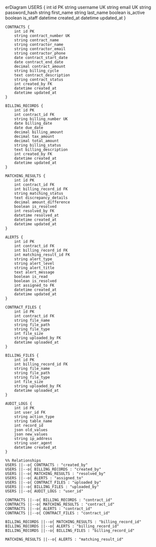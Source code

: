 erDiagram
    USERS {
        int id PK
        string username UK
        string email UK
        string password_hash
        string first_name
        string last_name
        boolean is_active
        boolean is_staff
        datetime created_at
        datetime updated_at
    }
    
    CONTRACTS {
        int id PK
        string contract_number UK
        string contract_name
        string contractor_name
        string contractor_email
        string contractor_phone
        date contract_start_date
        date contract_end_date
        decimal contract_amount
        string billing_cycle
        text contract_description
        string contract_status
        int created_by FK
        datetime created_at
        datetime updated_at
    }
    
    BILLING_RECORDS {
        int id PK
        int contract_id FK
        string billing_number UK
        date billing_date
        date due_date
        decimal billing_amount
        decimal tax_amount
        decimal total_amount
        string billing_status
        text billing_description
        int created_by FK
        datetime created_at
        datetime updated_at
    }
    
    MATCHING_RESULTS {
        int id PK
        int contract_id FK
        int billing_record_id FK
        string matching_status
        text discrepancy_details
        decimal amount_difference
        boolean is_resolved
        int resolved_by FK
        datetime resolved_at
        datetime created_at
        datetime updated_at
    }
    
    ALERTS {
        int id PK
        int contract_id FK
        int billing_record_id FK
        int matching_result_id FK
        string alert_type
        string alert_level
        string alert_title
        text alert_message
        boolean is_read
        boolean is_resolved
        int assigned_to FK
        datetime created_at
        datetime updated_at
    }
    
    CONTRACT_FILES {
        int id PK
        int contract_id FK
        string file_name
        string file_path
        string file_type
        int file_size
        string uploaded_by FK
        datetime uploaded_at
    }
    
    BILLING_FILES {
        int id PK
        int billing_record_id FK
        string file_name
        string file_path
        string file_type
        int file_size
        string uploaded_by FK
        datetime uploaded_at
    }
    
    AUDIT_LOGS {
        int id PK
        int user_id FK
        string action_type
        string table_name
        int record_id
        json old_values
        json new_values
        string ip_address
        string user_agent
        datetime created_at
    }
    
    %% Relationships
    USERS ||--o{ CONTRACTS : "created_by"
    USERS ||--o{ BILLING_RECORDS : "created_by"
    USERS ||--o{ MATCHING_RESULTS : "resolved_by"
    USERS ||--o{ ALERTS : "assigned_to"
    USERS ||--o{ CONTRACT_FILES : "uploaded_by"
    USERS ||--o{ BILLING_FILES : "uploaded_by"
    USERS ||--o{ AUDIT_LOGS : "user_id"
    
    CONTRACTS ||--o{ BILLING_RECORDS : "contract_id"
    CONTRACTS ||--o{ MATCHING_RESULTS : "contract_id"
    CONTRACTS ||--o{ ALERTS : "contract_id"
    CONTRACTS ||--o{ CONTRACT_FILES : "contract_id"
    
    BILLING_RECORDS ||--o{ MATCHING_RESULTS : "billing_record_id"
    BILLING_RECORDS ||--o{ ALERTS : "billing_record_id"
    BILLING_RECORDS ||--o{ BILLING_FILES : "billing_record_id"
    
    MATCHING_RESULTS ||--o{ ALERTS : "matching_result_id"